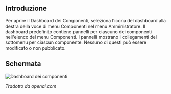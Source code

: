 <!-- Filename: J4.x:Components_Dashboard / Display title: Dashboard dei Componenti   -->

## Introduzione

Per aprire il Dashboard dei Componenti, seleziona l'icona del dashboard alla destra della voce di menu Componenti nel menu Amministratore. Il dashboard predefinito contiene pannelli per ciascuno dei componenti nell'elenco del menu Componenti. I pannelli mostrano i collegamenti del sottomenu per ciascun componente. Nessuno di questi può essere modificato o non pubblicato.

## Schermata

![Dashboard dei componenti](../../../en/images/dashboards/components-dashboard.png)

*Tradotto da openai.com*


